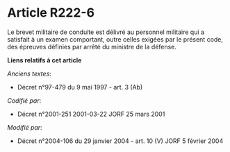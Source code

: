 # Article R222-6

Le brevet militaire de conduite est délivré au personnel militaire qui a satisfait à un examen comportant, outre celles
exigées par le présent code, des épreuves définies par arrêté du ministre de la défense.

**Liens relatifs à cet article**

_Anciens textes_:

  - Décret n°97-479 du 9 mai 1997 - art. 3 (Ab)

_Codifié par_:

  - Décret n°2001-251 2001-03-22 JORF 25 mars 2001

_Modifié par_:

  - Décret n°2004-106 du 29 janvier 2004 - art. 10 (V) JORF 5 février 2004
